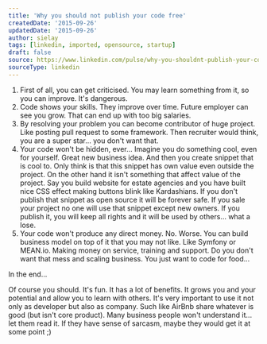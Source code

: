 ```yaml
---
title: 'Why you should not publish your code free'
createdDate: '2015-09-26'
updatedDate: '2015-09-26'
author: sielay
tags: [linkedin, imported, opensource, startup]
draft: false
source: https://www.linkedin.com/pulse/why-you-shouldnt-publish-your-code-free-%C5%82ukasz-marek-sielski/
sourceType: linkedin
---
```


 1. First of all, you can get criticised. You may learn something from it, so you can improve. It's dangerous.
 2. Code shows your skills. They improve over time. Future employer can see you grow. That can end up with too big salaries.
 3. By resolving your problem you can become contributor of huge project. Like posting pull request to some framework. Then recruiter would think, you are a super star... you don't want that.
 4. Your code won't be hidden, ever... Imagine you do something cool, even for yourself. Great new business idea. And then you create snippet that is cool to. Only think is that this snippet has own value even outside the project. On the other hand it isn't something that affect value of the project. Say you build website for estate agencies and you have built nice CSS effect making buttons blink like Kardashians. If you don't publish that snippet as open source it will be forever safe. If you sale your project no one will use that snippet except new owners. If you publish it, you will keep all rights and it will be used by others... what a lose.
 5. Your code won't produce any direct money. No. Worse. You can build business model on top of it that you may not like. Like Symfony or MEAN.io. Making money on service, training and support. Do you don't want that mess and scaling business. You just want to code for food...

In the end...

Of course you should. It's fun. It has a lot of benefits. It grows you and your potential and allow you to learn with others. It's very important to use it not only as developer but also as company. Such like AirBnb share whatever is good (but isn't core product). Many business people won't understand it... let them read it. If they have sense of sarcasm, maybe they would get it at some point ;)

